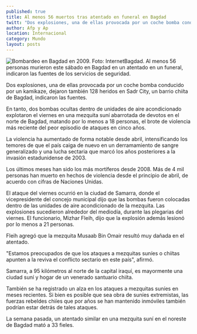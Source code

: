 ```yaml
---
published: true
title: Al menos 56 muertos tras atentado en funeral en Bagdad
twitt: "Dos explosiones, una de ellas provocada por un coche bomba conducido por un kamikaze, dejaron también 128 heridos en Sadr City"
author: Afp y Ap
location: Internacional
category: Mundo
layout: posts
---
```


![Bombardeo en Bagdad en 2009. Foto: Internet](http://i.imgur.com/Aqji46Pm.jpg)Bagdad. Al menos 56 personas murieron este sábado en Bagdad en un atentado en un funeral, indicaron las fuentes de los servicios de seguridad.

Dos explosiones, una de ellas provocada por un coche bomba conducido por un kamikaze, dejaron también 128 heridos en Sadr City, un barrio chiíta de Bagdad, indicaron las fuentes.

En tanto, dos bombas ocultas dentro de unidades de aire acondicionado explotaron el viernes en una mezquita suní abarrotada de devotos en el norte de Bagdad, matando por lo menos a 18 personas, el brote de violencia más reciente del peor episodio de ataques en cinco años.

La violencia ha aumentado de forma notable desde abril, intensificando los temores de que el país caiga de nuevo en un derramamiento de sangre generalizado y una lucha sectaria que marcó los años posteriores a la invasión estadunidense de 2003.

Los últimos meses han sido los más mortíferos desde 2008. Más de 4 mil personas han muerto en hechos de violencia desde el principio de abril, de acuerdo con cifras de Naciones Unidas.

El ataque del viernes ocurrió en la ciudad de Samarra, donde el vicepresidente del concejo municipal dijo que las bombas fueron colocadas dentro de las unidades de aire acondicionado de la mezquita. Las explosiones sucedieron alrededor del mediodía, durante las plegarias del viernes. El funcionario, Mizhar Fleih, dijo que la explosión además lesionó por lo menos a 21 personas.

Fleih agregó que la mezquita Musaab Bin Omair resultó muy dañada en el atentado.

"Estamos preocupados de que los ataques a mezquitas suníes o chiítas apunten a la reviva el conflicto sectario en este país", afirmó.

Samarra, a 95 kilómetros al norte de la capital iraquí, es mayormente una ciudad suní y hogar de un venerado santuario chiíta.

También se ha registrado un alza en los ataques a mezquitas suníes en meses recientes. Si bien es posible que sea obra de suníes extremistas, las fuerzas rebeldes chiíes que por años se han mantenido inmóviles también podrían estar detrás de tales ataques.

La semana pasada, un atentado similar en una mezquita suní en el noreste de Bagdad mató a 33 fieles.
